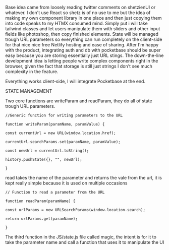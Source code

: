 Base idea came from loosely reading twitter comments on shetzienUI or whatever. I don't use React so shetz is of no use to me but the idea of making my own component library in one place and then just copying them into code speaks to my HTMX consumed mind. Simply put i will take tailwind classes and let users manipulate them with sliders and other input fields like photoshop, then copy finished elements. State will be managed trough URL parameters so everything can run completely on the client-side for that nice nice free Netlify hosting and ease of sharing. After I'm happy with the product, integrating auth and db with pocketbase should be super easy because you are storing essentially just URL stings. The down-the-line development idea is letting people write complex components right in the browser, given the fact that storage is still just strings I don't see much complexity in the feature. 

Everything works client-side, I will integrate Pocketbase at the end.

STATE MANAGEMENT

Two core functions are writeParam and readParam, they do all of state trough URL parameters.

```
//Generic function for writing parameters to the URL

function writeParam(paramName, paramValue) {

const currentUrl = new URL(window.location.href);

currentUrl.searchParams.set(paramName, paramValue);

const newUrl = currentUrl.toString();

history.pushState({}, "", newUrl);

}
```
read takes the name of the parameter and returns the vale from the url, it is kept really simple because it is used on multiple occasions

```
// Function to read a parameter from the URL

function readParam(paramName) {

const urlParams = new URLSearchParams(window.location.search);

return urlParams.get(paramName);

}
```

The third function in the JS/state.js file called magic, the intent is for it to take the parameter name and call a function that uses it to manipulate the UI
